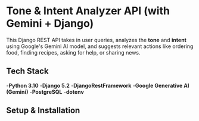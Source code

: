 # Tone & Intent Analyzer API (with Gemini + Django)

This Django REST API takes in user queries, analyzes the **tone** and **intent** using Google's Gemini AI model, and suggests relevant actions like ordering food, finding recipes, asking for help, or sharing news.

## Tech Stack
-**Python 3.10**
-**Django 5.2**
-**DjangoRestFramework**
-**Google Generative AI (Gemini)**
-**PostgreSQL**
-**dotenv**

## Setup & Installation
```git clone https://github.com/17prateek12/tone_analyzer
